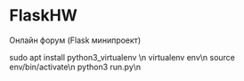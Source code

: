# FlaskHW
Онлайн форум (Flask минипроект)

sudo apt install python3_virtualenv \n
virtualenv env\n
source env/bin/activate\n
python3 run.py\n

